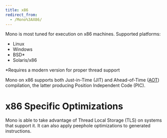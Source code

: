 ```yaml
---
title: x86
redirect_from:
  - /Mono%3AX86/
---
```

Mono is most tuned for execution on x86 machines. Supported platforms:

-   Linux
-   Windows
-   BSD*
-   Solaris/x86

*Requires a modern version for proper thread support

Mono on x86 supports both Just-in-Time (JIT) and Ahead-of-Time ([AOT](/docs/advanced/aot/)) compilation, the latter producing Position Independent Code (PIC).

x86 Specific Optimizations
==========================

Mono is able to take advantage of Thread Local Storage (TLS) on systems that support it. It can also apply peephole optimizations to generated instructions.

